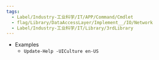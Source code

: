 ```yaml
---
tags:
  - Label/Industry-工业科学/IT/APP/Command/Cmdlet
  - flag/Library/DataAccessLayer/Implement__/IO/Network
  - Label/Industry-工业科学/IT/Library/3rdLibrary
---
```


- Examples
    - `Update-Help -UICulture en-US`
